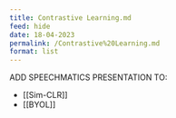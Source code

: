 ```yaml
---
title: Contrastive Learning.md
feed: hide
date: 18-04-2023
permalink: /Contrastive%20Learning.md
format: list
---
```



ADD SPEECHMATICS PRESENTATION TO:
- [[Sim-CLR]]
- [[BYOL]]
